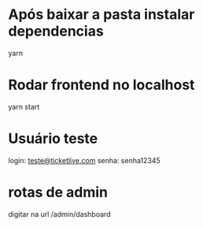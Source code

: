 # Após baixar a pasta instalar dependencias

yarn

# Rodar frontend no localhost

yarn start

# Usuário teste

login: teste@ticketlive.com
senha: senha12345

# rotas de admin

digitar na url /admin/dashboard
